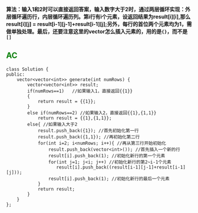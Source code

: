 **算法：输入1和2时可以直接返回答案，输入数字大于2时，通过两层循环实现：外层循环遍历行，内层循环遍历列。第i行有i个元素，设返回结果为result[i][i],那么result[i][j] = result[i-1][j-1]+result[i-1][j];另外，每行的首位两个元素均为1，需做单独处理。最后，还要注意这里的vector怎么插入元素的，用的是`{}`，而不是`[]`**
## <font color = green>AC</font>
```
class Solution { 
public:
    vector<vector<int>> generate(int numRows) {
        vector<vector<int>> result;
        if(numRows==1)   //如果输入1，直接返回{{1}}
        {
            return result = {{1}};
        }
        else if(numRows==2) //如果输入2，直接返回{{1},{1,1}}
            return result = {{1},{1,1}};
        else{ //如果输入大于2
            result.push_back({1}); //首先初始化第一行
            result.push_back({1,1}); //再初始化第二行
            for(int i=2; i<numRows; i++){ //再从第三行开始初始化
                result.push_back(vector<int>()); //首先插入一个新的行
                result[i].push_back(1); //初始化新行的第一个元素
                for(int j=1; j<i; j++) //初始化新行的第2~i-1个元素
                   result[i].push_back((result[i-1][j-1]+result[i-1][j])); 
                result[i].push_back(1); //初始化新行的最后一个元素
            }
            return result;
        }
    }
};
```